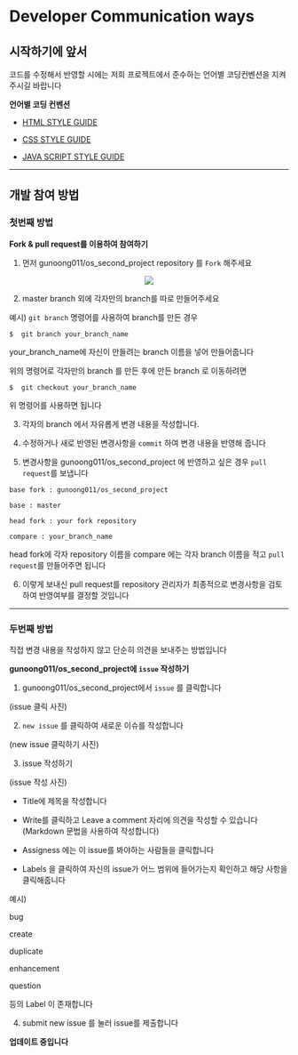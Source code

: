 # Developer Communication ways

## 시작하기에 앞서

코드를 수정해서 반영할 시에는 저희 프로젝트에서 준수하는 언어별 코딩컨벤션을 지켜주시길 바랍니다

<strong> 언어별 코딩 컨벤션</strong>

* [HTML STYLE GUIDE](https://github.com/gunoong011/os_second_project/blob/master/modify/html_rule.md)

* [CSS STYLE GUIDE](https://github.com/gunoong011/os_second_project/blob/master/modify/Kimsun.md)

* [JAVA SCRIPT STYLE GUIDE](https://github.com/gunoong011/os_second_project/blob/master/modify/Hong.md)

----


## 개발 참여 방법 

### 첫번째 방법 

<strong> Fork & pull request를 이용하여 참여하기</strong>

1. 먼저 gunoong011/os_second_project repository 를 `Fork` 해주세요 

<p align ="center">
<img src ="https://github.com/gunoong011/test_demo/blob/master/image_test/real_fork.png">
</p>

2. master branch 외에 각자만의 branch를 따로 만들어주세요 

예시) `git branch` 명령어를 사용하여 branch를 만든 경우 

	$  git branch your_branch_name

your_branch_name에 자신이 만들려는 branch 이름을 넣어 만들어줍니다

위의 명령어로 각자만의 branch 를 만든 후에 만든 branch 로 이동하려면 

	$  git checkout your_branch_name 

위 명령어를 사용하면 됩니다

3. 각자의 branch 에서 자유롭게 변경 내용을 작성합니다.

4. 수정하거나 새로 반영된 변경사항을 `commit` 하여 변경 내용을 반영해 줍니다 

5. 변경사항을 gunoong011/os_second_project 에 반영하고 싶은 경우 `pull request`를 보냅니다


```{.no-highlight}
base fork : gunoong011/os_second_project 

base : master 

head fork : your fork repository 

compare : your_branch_name
```

head fork에 각자 repository 이름을 compare 에는 각자 branch 이름을 적고 `pull request`를 만들어주면 됩니다

6. 이렇게 보내신 pull request를 repository 관리자가 최종적으로 변경사항을 검토하여 반영여부를 결정할 것입니다

---

### 두번째 방법 

직접 변경 내용을 작성하지 않고 단순히 의견을 보내주는 방법입니다

<strong>gunoong011/os_second_project에 `issue` 작성하기</strong>

1. gunoong011/os_second_project에서 `issue` 를 클릭합니다

(issue 클릭 사진)

2. `new issue` 를 클릭하여 새로운 이슈를 작성합니다

(new issue 클릭하기 사진)

3. issue 작성하기 

(issue 작성 사진)

* Title에 제목을 작성합니다 

* Write를 클릭하고 Leave a comment 자리에 의견을 작성할 수 있습니다 (Markdown 문법을 사용하여 작성합니다)

* Assigness 에는 이 issue를 봐야하는 사람들을 클릭합니다 

* Labels 을 클릭하여 자신의 issue가 어느 범위에 들어가는지 확인하고 해당 사항을 클릭해줍니다

예시) 

bug 

create 

duplicate 

enhancement

question 

등의 Label 이 존재합니다

4. submit new issue 를 눌러 issue를 제출합니다

**업데이트 중입니다**